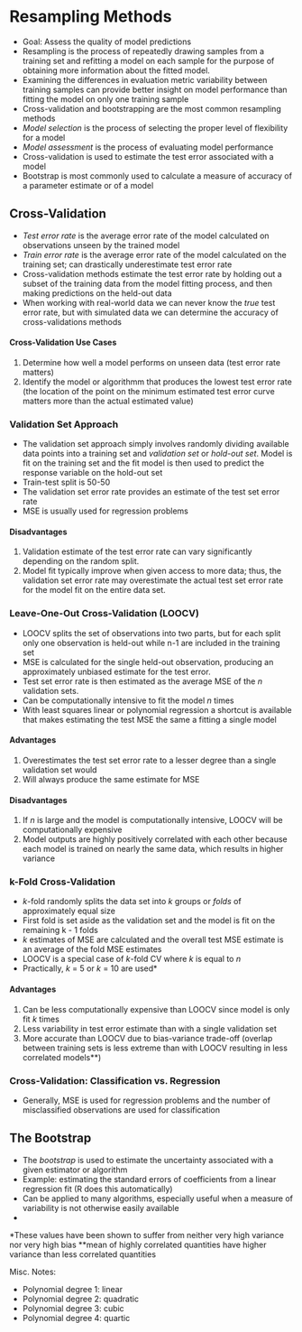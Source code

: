 # Resampling Methods
* Goal: Assess the quality of model predictions 
* Resampling is the process of repeatedly drawing samples from a training set and refitting a model on each sample for the purpose of obtaining more information about the fitted model.
* Examining the differences in evaluation metric variability between training samples can provide better insight on model performance than fitting the model on only one training sample
* Cross-validation and bootstrapping are the most common resampling methods
* _Model selection_ is the process of selecting the proper level of flexibility for a model
* _Model assessment_ is the process of evaluating model performance 
* Cross-validation is used to estimate the test error associated with a model
* Bootstrap is most commonly used to calculate a measure of accuracy of a parameter estimate or of a model

## Cross-Validation
* _Test error rate_ is the average error rate of the model calculated on observations unseen by the trained model 
* _Train error rate_ is the average error rate of the model calculated on the training set; can drastically underestimate test error rate
* Cross-validation methods estimate the test error rate by holding out a subset of the training data from the model fitting process, and then making predictions on the held-out data
* When working with real-world data we can never know the _true_ test error rate, but with simulated data we can determine the accuracy of cross-validations methods
#### Cross-Validation Use Cases
1. Determine how well a model performs on unseen data (test error rate matters)
2. Identify the model or algorithmm that produces the lowest test error rate (the location of the point on the minimum estimated test error curve matters more than the actual estimated value) 

### Validation Set Approach
* The validation set approach simply involves randomly dividing available data points into a training set and _validation set_ or _hold-out set_. Model is fit on the training set and the fit model is then used to predict the response variable on the hold-out set
* Train-test split is 50-50
* The validation set error rate provides an estimate of the test set error rate
* MSE is usually used for regression problems

#### Disadvantages
1. Validation estimate of the test error rate can vary significantly depending on the random split.
2. Model fit typically improve when given access to more data; thus, the validation set error rate may overestimate the actual test set error rate for the model fit on the entire data set.

### Leave-One-Out Cross-Validation (LOOCV)
* LOOCV splits the set of observations into two parts, but for each split only one observation is held-out while n-1 are included in the training set
* MSE is calculated for the single held-out observation, producing an approximately unbiased estimate for the test error.
* Test set error rate is then estimated as the average MSE of the _n_ validation sets. 
* Can be computationally intensive to fit the model _n_ times
* With least squares linear or polynomial regression a shortcut is available that makes estimating the test MSE the same a fitting a single model 

#### Advantages
1. Overestimates the test set error rate to a lesser degree than a single validation set would 
2. Will always produce the same estimate for MSE

#### Disadvantages
1. If _n_ is large and the model is computationally intensive, LOOCV will be computationally expensive
2. Model outputs are highly positively correlated with each other because each model is trained on nearly the same data, which results in higher variance

### k-Fold Cross-Validation
* _k_-fold randomly splits the data set into _k_ groups or _folds_ of approximately equal size
* First fold is set aside as the validation set and the model is fit on the remaining k - 1 folds
* _k_ estimates of MSE are calculated and the overall test MSE estimate is an average of the fold MSE estimates
* LOOCV is a special case of _k_-fold CV where _k_ is equal to _n_
* Practically, _k_ = 5 or _k_ = 10 are used*

#### Advantages
1. Can be less computationally expensive than LOOCV since model is only fit _k_ times
2. Less variability in test error estimate than with a single validation set
3. More accurate than LOOCV due to bias-variance trade-off (overlap between training sets is less extreme than with LOOCV resulting in less correlated models**)

### Cross-Validation: Classification vs. Regression 
* Generally, MSE is used for regression problems and the number of misclassified observations are used for classification 

## The Bootstrap
* The _bootstrap_ is used to estimate the uncertainty associated with a given estimator or algorithm 
* Example: estimating the standard errors of coefficients from a linear regression fit (R does this automatically)
* Can be applied to many algorithms, especially useful when a measure of variability is not otherwise easily available  
* 

*These values have been shown to suffer from neither very high variance nor very high bias
**mean of highly correlated quantities have higher variance than less correlated quantities

Misc. Notes:
* Polynomial degree 1: linear
* Polynomial degree 2: quadratic 
* Polynomial degree 3: cubic 
* Polynomial degree 4: quartic 
